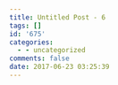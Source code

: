 ```yaml
---
title: Untitled Post - 6
tags: []
id: '675'
categories:
  - - uncategorized
comments: false
date: 2017-06-23 03:25:39
---
```

